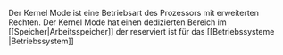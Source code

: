 Der Kernel Mode ist eine Betriebsart des Prozessors mit erweiterten Rechten. 
Der Kernel Mode hat einen dedizierten Bereich im [[Speicher|Arbeitsspeicher]] der reserviert ist für das [[Betriebssysteme |Betriebssystem]]
